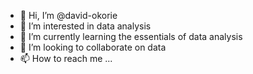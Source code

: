 - 👋 Hi, I’m @david-okorie
- 👀 I’m interested in data analysis
- 🌱 I’m currently learning the essentials of data analysis
- 💞️ I’m looking to collaborate on data
- 📫 How to reach me ...

<!---
david-okorie/david-okorie is a ✨ special ✨ repository because its `README.md` (this file) appears on your GitHub profile.
You can click the Preview link to take a look at your changes.
--->
